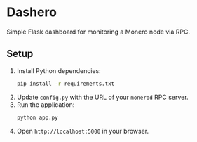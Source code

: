 # Dashero

Simple Flask dashboard for monitoring a Monero node via RPC.

## Setup

1. Install Python dependencies:
   ```bash
   pip install -r requirements.txt
   ```
2. Update `config.py` with the URL of your `monerod` RPC server.
3. Run the application:
   ```bash
   python app.py
   ```
4. Open `http://localhost:5000` in your browser.


